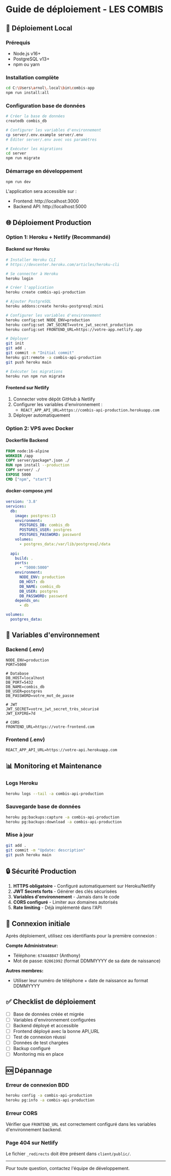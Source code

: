 # Guide de déploiement - LES COMBIS

## 🚀 Déploiement Local

### Prérequis
- Node.js v16+
- PostgreSQL v13+
- npm ou yarn

### Installation complète
```bash
cd C:\Users\arnol\.local\bin\combis-app
npm run install:all
```

### Configuration base de données
```bash
# Créer la base de données
createdb combis_db

# Configurer les variables d'environnement
cp server/.env.example server/.env
# Éditer server/.env avec vos paramètres

# Exécuter les migrations
cd server
npm run migrate
```

### Démarrage en développement
```bash
npm run dev
```

L'application sera accessible sur :
- Frontend: http://localhost:3000
- Backend API: http://localhost:5000

## 🌐 Déploiement Production

### Option 1: Heroku + Netlify (Recommandé)

#### Backend sur Heroku
```bash
# Installer Heroku CLI
# https://devcenter.heroku.com/articles/heroku-cli

# Se connecter à Heroku
heroku login

# Créer l'application
heroku create combis-api-production

# Ajouter PostgreSQL
heroku addons:create heroku-postgresql:mini

# Configurer les variables d'environnement
heroku config:set NODE_ENV=production
heroku config:set JWT_SECRET=votre_jwt_secret_production
heroku config:set FRONTEND_URL=https://votre-app.netlify.app

# Déployer
git init
git add .
git commit -m "Initial commit"
heroku git:remote -a combis-api-production
git push heroku main

# Exécuter les migrations
heroku run npm run migrate
```

#### Frontend sur Netlify
1. Connecter votre dépôt GitHub à Netlify
2. Configurer les variables d'environnement :
   - `REACT_APP_API_URL=https://combis-api-production.herokuapp.com`
3. Déployer automatiquement

### Option 2: VPS avec Docker

#### Dockerfile Backend
```dockerfile
FROM node:16-alpine
WORKDIR /app
COPY server/package*.json ./
RUN npm install --production
COPY server/ ./
EXPOSE 5000
CMD ["npm", "start"]
```

#### docker-compose.yml
```yaml
version: '3.8'
services:
  db:
    image: postgres:13
    environment:
      POSTGRES_DB: combis_db
      POSTGRES_USER: postgres
      POSTGRES_PASSWORD: password
    volumes:
      - postgres_data:/var/lib/postgresql/data
  
  api:
    build: .
    ports:
      - "5000:5000"
    environment:
      NODE_ENV: production
      DB_HOST: db
      DB_NAME: combis_db
      DB_USER: postgres
      DB_PASSWORD: password
    depends_on:
      - db

volumes:
  postgres_data:
```

## 🔧 Variables d'environnement

### Backend (.env)
```env
NODE_ENV=production
PORT=5000

# Database
DB_HOST=localhost
DB_PORT=5432
DB_NAME=combis_db
DB_USER=postgres
DB_PASSWORD=votre_mot_de_passe

# JWT
JWT_SECRET=votre_jwt_secret_très_sécurisé
JWT_EXPIRE=7d

# CORS
FRONTEND_URL=https://votre-frontend.com
```

### Frontend (.env)
```env
REACT_APP_API_URL=https://votre-api.herokuapp.com
```

## 📊 Monitoring et Maintenance

### Logs Heroku
```bash
heroku logs --tail -a combis-api-production
```

### Sauvegarde base de données
```bash
heroku pg:backups:capture -a combis-api-production
heroku pg:backups:download -a combis-api-production
```

### Mise à jour
```bash
git add .
git commit -m "Update: description"
git push heroku main
```

## 🔒 Sécurité Production

1. **HTTPS obligatoire** - Configuré automatiquement sur Heroku/Netlify
2. **JWT Secrets forts** - Générer des clés sécurisées
3. **Variables d'environnement** - Jamais dans le code
4. **CORS configuré** - Limiter aux domaines autorisés
5. **Rate limiting** - Déjà implémenté dans l'API

## 🎯 Connexion initiale

Après déploiement, utilisez ces identifiants pour la première connexion :

**Compte Administrateur:**
- Téléphone: `674448847` (Anthony)
- Mot de passe: `02061992` (format DDMMYYYY de sa date de naissance)

**Autres membres:**
- Utiliser leur numéro de téléphone + date de naissance au format DDMMYYYY

## ✅ Checklist de déploiement

- [ ] Base de données créée et migrée
- [ ] Variables d'environnement configurées
- [ ] Backend déployé et accessible
- [ ] Frontend déployé avec la bonne API_URL
- [ ] Test de connexion réussi
- [ ] Données de test chargées
- [ ] Backup configuré
- [ ] Monitoring mis en place

## 🆘 Dépannage

### Erreur de connexion BDD
```bash
heroku config -a combis-api-production
heroku pg:info -a combis-api-production
```

### Erreur CORS
Vérifier que `FRONTEND_URL` est correctement configuré dans les variables d'environnement backend.

### Page 404 sur Netlify
Le fichier `_redirects` doit être présent dans `client/public/`.

---

Pour toute question, contactez l'équipe de développement.